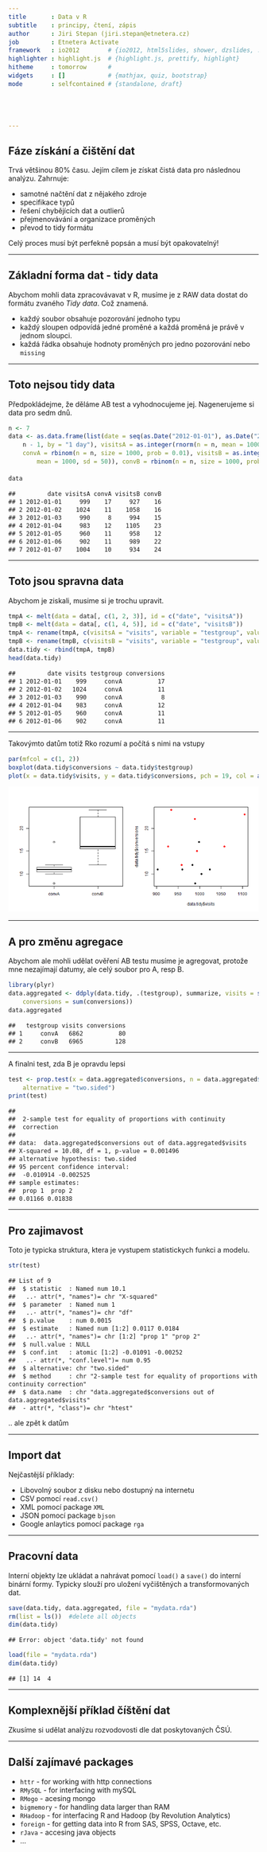 ```yaml
---
title       : Data v R
subtitle    : principy, čtení, zápis
author      : Jiri Stepan (jiri.stepan@etnetera.cz)
job         : Etnetera Activate
framework   : io2012        # {io2012, html5slides, shower, dzslides, ...}
highlighter : highlight.js  # {highlight.js, prettify, highlight}
hitheme     : tomorrow      # 
widgets     : []            # {mathjax, quiz, bootstrap}
mode        : selfcontained # {standalone, draft}




---
```


Fáze získání a čištění dat
--------------------------

Trvá většinou 80% času. Jejím cílem je získat čistá data pro následnou analýzu. Zahrnuje:
* samotné načtění dat z nějakého zdroje
* specifikace typů
* řešení chybějících dat a outlierů
* přejmenovávání a organizace proměných
* převod to tidy formátu

Celý proces musí být perfekně popsán a musí být opakovatelný!

---

Základní forma dat - tidy data
------------------------------

Abychom mohli data zpracovávavat v R, musíme je z RAW data dostat do formátu zvaného *Tidy data*. Což znamená.

* každý soubor obsahuje pozorování jednoho typu
* každý sloupen odpovídá jedné proměné a každá proměná je právě v jednom sloupci.
* každá řádka obsahuje hodnoty proměných pro jedno pozorování nebo `missing`

---

Toto nejsou tidy data
---------------------
Předpokládejme, že děláme AB test a vyhodnocujeme jej. Nagenerujeme si data pro sedm dnů.


```r
n <- 7
data <- as.data.frame(list(date = seq(as.Date("2012-01-01"), as.Date("2012-01-01") + 
    n - 1, by = "1 day"), visitsA = as.integer(rnorm(n = n, mean = 1000, sd = 50)), 
    convA = rbinom(n = n, size = 1000, prob = 0.01), visitsB = as.integer(rnorm(n = n, 
        mean = 1000, sd = 50)), convB = rbinom(n = n, size = 1000, prob = 0.02)))

data
```

```
##         date visitsA convA visitsB convB
## 1 2012-01-01     999    17     927    16
## 2 2012-01-02    1024    11    1058    16
## 3 2012-01-03     990     8     994    15
## 4 2012-01-04     983    12    1105    23
## 5 2012-01-05     960    11     958    12
## 6 2012-01-06     902    11     989    22
## 7 2012-01-07    1004    10     934    24
```


---

Toto jsou spravna data
----------------------
Abychom je ziskali, musime si je trochu upravit.


```r
tmpA <- melt(data = data[, c(1, 2, 3)], id = c("date", "visitsA"))
tmpB <- melt(data = data[, c(1, 4, 5)], id = c("date", "visitsB"))
tmpA <- rename(tmpA, c(visitsA = "visits", variable = "testgroup", value = "conversions"))
tmpB <- rename(tmpB, c(visitsB = "visits", variable = "testgroup", value = "conversions"))
data.tidy <- rbind(tmpA, tmpB)
head(data.tidy)
```

```
##         date visits testgroup conversions
## 1 2012-01-01    999     convA          17
## 2 2012-01-02   1024     convA          11
## 3 2012-01-03    990     convA           8
## 4 2012-01-04    983     convA          12
## 5 2012-01-05    960     convA          11
## 6 2012-01-06    902     convA          11
```


---
Takovýmto datům totiž Rko rozumí a počítá s nimi na vstupy


```r
par(mfcol = c(1, 2))
boxplot(data.tidy$conversions ~ data.tidy$testgroup)
plot(x = data.tidy$visits, y = data.tidy$conversions, pch = 19, col = as.numeric(data.tidy$testgroup))
```

![plot of chunk unnamed-chunk-3](figure/unnamed-chunk-3.png) 



---

A pro změnu agregace
--------------------
Abychom ale mohli udělat ověření AB testu musíme je agregovat, protože mne nezajímají datumy, ale celý soubor pro A, resp B.


```r
library(plyr)
data.aggregated <- ddply(data.tidy, .(testgroup), summarize, visits = sum(visits), 
    conversions = sum(conversions))
data.aggregated
```

```
##   testgroup visits conversions
## 1     convA   6862          80
## 2     convB   6965         128
```


---

A finalni test, zda B je opravdu lepsi


```r
test <- prop.test(x = data.aggregated$conversions, n = data.aggregated$visits, 
    alternative = "two.sided")
print(test)
```

```
## 
## 	2-sample test for equality of proportions with continuity
## 	correction
## 
## data:  data.aggregated$conversions out of data.aggregated$visits
## X-squared = 10.08, df = 1, p-value = 0.001496
## alternative hypothesis: two.sided
## 95 percent confidence interval:
##  -0.010914 -0.002525
## sample estimates:
##  prop 1  prop 2 
## 0.01166 0.01838
```


----

Pro zajimavost 
--------------
Toto je typicka struktura, ktera je vystupem statistickych funkci a modelu.


```r
str(test)
```

```
## List of 9
##  $ statistic  : Named num 10.1
##   ..- attr(*, "names")= chr "X-squared"
##  $ parameter  : Named num 1
##   ..- attr(*, "names")= chr "df"
##  $ p.value    : num 0.0015
##  $ estimate   : Named num [1:2] 0.0117 0.0184
##   ..- attr(*, "names")= chr [1:2] "prop 1" "prop 2"
##  $ null.value : NULL
##  $ conf.int   : atomic [1:2] -0.01091 -0.00252
##   ..- attr(*, "conf.level")= num 0.95
##  $ alternative: chr "two.sided"
##  $ method     : chr "2-sample test for equality of proportions with continuity correction"
##  $ data.name  : chr "data.aggregated$conversions out of data.aggregated$visits"
##  - attr(*, "class")= chr "htest"
```


.. ale zpět k datům

---

Import dat
----------
Nejčastější příklady:

* Libovolný soubor z disku nebo dostupný na internetu
* CSV pomocí `read.csv()`
* XML pomocí package `XML`
* JSON pomocí package `bjson`
* Google anlaytics pomocí package `rga`

---

Pracovní data
-------------

Interní objekty lze ukládat a nahrávat pomocí `load()` a `save()` do interní binární formy. Typicky slouží pro uložení vyčištěných a transformovaných dat.


```r
save(data.tidy, data.aggregated, file = "mydata.rda")
rm(list = ls())  #delete all objects
dim(data.tidy)
```

```
## Error: object 'data.tidy' not found
```



```r
load(file = "mydata.rda")
dim(data.tidy)
```

```
## [1] 14  4
```


---
Komplexnější příklad číštění dat
--------------------------------

Zkusíme si udělat analýzu rozvodovosti dle dat poskytovaných ČSÚ.

---

Další zajímavé packages
-----------------------

* `httr` - for working with http connections
* `RMySQL` - for interfacing with mySQL
* `RMogo` - acesing mongo
* `bigmemory` - for handling data larger than RAM
* `RHadoop` - for interfacing R and Hadoop (by Revolution Analytics)
* `foreign` - for getting data into R from SAS, SPSS, Octave, etc.
* `rJava` - accesing java objects
* ...
